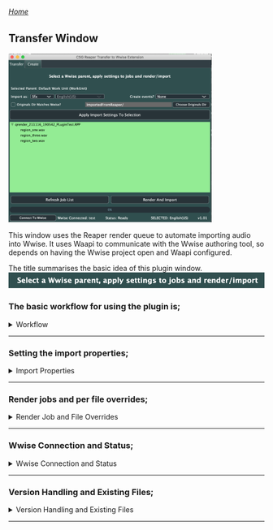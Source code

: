 ###### [Home](../../index.md)
## Transfer Window

<img src="../../docs/images/PluginWindowMain.png" width="400">

This window uses the Reaper render queue to automate importing audio into Wwise.
It uses Waapi to communicate with the Wwise authoring tool, so depends on having the Wwise project open and Waapi configured.  

The title summarises the basic idea of this plugin window.  
<img src="../../docs/images/transfertitle.png" width="800"> <br />

### The basic workflow for using the plugin is;
<details>
  <summary> Workflow </summary>
<br />
  1. In Reaper, instead of directly rendering your audio files, add them to the render queue <br />
  <img src="../../docs/images/renderqueue.png" width="400"> <br />
  <br />
  2. The plugin will show the render job and the resulting files in the main window <br />
  <img src="../../docs/images/transferjobs.png" width="400"> <br />
  <br />
  3. The top section of the plugin is where you set and apply the import properties for the render queue jobs <br />
  <img src="../../docs/images/transferproperties.png" width="400"> <br />
  <br />
  4. Once you have set the properties, ensure you have the desired parent selected in Wwise, then select the desired job and hit Apply <br />
  <img src="../../docs/images/transferapplied.png" width="400"> <br />
  <br />
  5. Once all jobs have their import properties set, you are ready to Render and Import <br />
  <img src="../../docs/images/transferbuttons.png" width="400"> <br />
  This will start Reaper rendering, and when the render is finished the plugin will import the resulting files into Wwise using the import settings <br />

</details>

****

### Setting the import properties;
<details>
  <summary> Import Properties </summary>
  <br />
  <strong> - At the top of the window, the plugin will show the currently selected Wwise object. </strong> <br />
  This will update when the selection changes in Wwise. <br />
  <img src="../../docs/images/transferselectedparent.png" width="400"> <br />
  <br />
 - <strong>Choose to import the audio files as sound fx, voice or music tracks. When voice is selected a project language drop-down is enabled </strong> <br />
  <img src="../../docs/images/transferimportas.png" width="400"> <br />
  <br />
 - <strong>Choose to create events for the imported items </strong> <br />
    Play@Children will create a Play event for each audio file in the list when it is imported <br />
    Play@Parent will create a Play event for the parent object of the imported files. For example, if you are importing variations into a random container <br />
  <img src="../../docs/images/transferevents.png" width="400"> <br />
  <br />  
 - <strong>Choose the location in Originals to copy the audio files into </strong> <br />
  Originals dir matches Wwise - This will create a folder structure matching the Actor-Mixer structure where the audio is imported (can result is fairly deep nesting as it mirrors the AM structure fully) <br />
  Otherwise the user can either enter the text path, relative to the SFX/Voices root, or use the system directory selector <br />
  <img src="../../docs/images/transferoriginals.png" width="800"> <br />
  <br /> 
 -<strong> Refresh the list of render jobs and files in the plugin window </strong> <br />
  <img src="../../docs/images/transferrefreshjob.png" width="400"> <br />
  <br />
 -<strong> The status bar shows and errors, as well as the current Wwise connection. </strong> <br />
  There is also a button to refresh the connection to Wwise in cases where the plugin was open without Wwise open, or the Wwise tool was closed while the plugin was in use. <br />
  <img src="../../docs/images/transferconnectionstatus.png" width="400"> <br />
  <br />
  
</details>

****

### Render jobs and per file overrides;
<details>
  <summary> Render Job and File Overrides </summary>
  <br />
   -<strong> The central view of the plugin shows the list of jobs in the render queue, and the files that will be created from them </strong> <br />
  The list is automatically populated when the plugin is opened <br />
  <img src="../../docs/images/transferjobs.png" width="400"> <br />
  <br />
  -<strong> If the render queue changes, you can refresh the list of jobs and files with the Refresh button </strong> <br />
  Refreshing the list will clear any applied properties <br />
  <img src="../../docs/images/transferrefreshjob.png" width="400"> <br />
  <br />
   -<strong> Applying properties to the job itself means all the files in that job will use the same properties </strong> <br />
  It is possible to override individual files in the job with different properties by selecting the file instead of the job when applying <br />
  <img src="../../docs/images/transferjoboverride.png" width="400"> <br />
  <br />
  -<strong> It is possible to have multiple jobs in the render queue, and the plugin will display multiple jobs in the list </strong> <br />
  This is useful for cases where you want to export batches of audio with different render settings, or render from multiple projects <br />
  <img src="../../docs/images/transferjobmulti.png" width="400"> <br />
  <br />
  
</details>

****

### Wwise Connection and Status;
<details>
  <summary> Wwise Connection and Status </summary>
  <br />
  -<strong> When the plugin launches, it tries to connect to a Wwise project via Waapi. You must ensure that Waapi is enabled in the Wwise authoring tool </strong> <br />
  Take note of the WAMP port you are using. 8080 is the default for the plugin, but it can be changed in the plugin config file <br />
  <img src="../../docs/images/wwisewaapisetup.png" width="400"> <br />
  <br />
  -<strong> If the plugin has a connection, it will display the status and name of the Wwise project at the bottom</strong> <br />
  If the connection is lost, the Connect To Wwise button allows you to try and re-establish a connection<br />
  <img src="../../docs/images/wwisestatusok.png" width="800"> <br />
  <br />
    -<strong> If the plugin cannot make a connection, it will display a no connection warning</strong> <br />
  The most likely cause of this is a mismatch in the ports being used by Wwise and the plugin<br />
  <img src="../../docs/images/statusnowwise.png" width="800"> <br />
  <br />
</details>

****

### Version Handling and Existing Files;
<details>
  <summary> Version Handling and Existing Files </summary>
  
</details>

****
